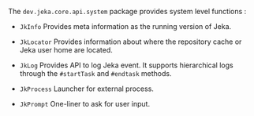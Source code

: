 The `dev.jeka.core.api.system` package provides system level functions :

* `JkInfo` Provides meta information as the running version of Jeka.

* `JkLocator` Provides information about where the repository cache or Jeka user home are located.

* `JkLog` Provides API to log Jeka event. It supports hierarchical logs through the `#startTask`
  and `#endtask` methods.

* `JkProcess` Launcher for external process.

* `JkPrompt` One-liner to ask for user input.


